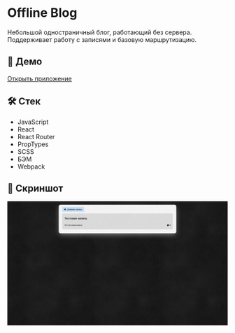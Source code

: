 # Offline Blog

Небольшой одностраничный блог, работающий без сервера. Поддерживает работу с записями и базовую маршрутизацию.

## 🚀 Демо

[Открыть приложение](https://hikikomori.github.io/React_Offline_Blog)

## 🛠 Стек

- JavaScript
- React
- React Router
- PropTypes
- SCSS
- БЭМ
- Webpack

## 📸 Скриншот

![Интерфейс приложения](./public/assets/interface.jpg)

